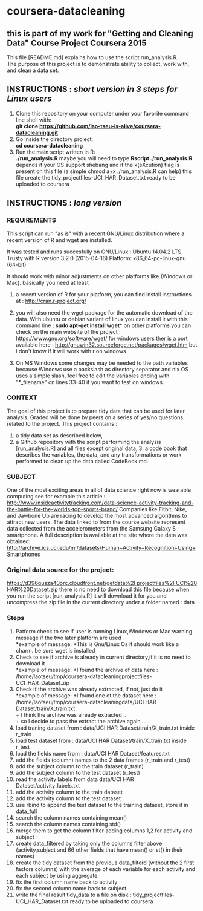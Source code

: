 # coursera-datacleaning
## this is part of my work for "Getting and Cleaning Data" Course Project Coursera 2015
This file [README.md] explains how to use the script run_analysis.R.  
The purpose of this project is to demonstrate ability to collect, work with, and clean a data set. 

## INSTRUCTIONS : *short version in 3 steps for Linux users* 
1. Clone this repository on your computer under your favorite command line shell with:<br>
   **git clone https://github.com/lao-tseu-is-alive/coursera-datacleaning.git**
2. Go inside the directory project:<br>
   **cd coursera-datacleaning**
3. Run the main script written in R:<br>
   **./run_analysis.R** 
maybe you will need to type  **Rscript ./run_analysis.R** depends if your OS support shebang and if the x(eXcution) flag is present on this file (a simple chmod a+x ./run_analysis.R can help)
this file create the tidy_projectfiles-UCI_HAR_Dataset.txt ready to be uploaded to coursera

## INSTRUCTIONS : *long version* 
### REQUIREMENTS
This script can run "as is" with a recent GNU/Linux distribution where a recent version of R and wget are installed.

It was tested and runs succesfully on GNU/Linux : Ubuntu 14.04.2 LTS Trusty
with R version 3.2.0 (2015-04-16) Platform: x86_64-pc-linux-gnu (64-bit)

It should work with minor adjustments on other platforms like (Windows or Mac).
basically you need at least 

1. a recent version of R for your platform, you can find install instructions at : http://cran.r-project.org/

2. you will also need the wget package for the automatic download of the data. With ubuntu or debian variant of linux you can install it with this command line :
**sudo apt-get install wget***
on other platforms you can check on the main website of the project : https://www.gnu.org/software/wget/
for windows users ther is a port available here : http://gnuwin32.sourceforge.net/packages/wget.htm
but i don't know if it will work with r on windows 
3. On MS Windows some changes may be needed to the path variables because Windows use a backslash as directory separator and nix OS uses a simple slash, feel free to edit the variables ending with "*_filename" on lines 33-40 if you want to test on windows.

### CONTEXT
The goal of this project is to prepare tidy data that can be used for later analysis. 
Graded will be done by peers on a series of yes/no questions related to the project. 
This project contains : 
1. a tidy data set as described below, 
2. a Github repository with the script performing the analysis [run_analysis.R] and all files except original data, 3. a code book that describes the variables, the data, and any transformations or work performed to clean up the data called CodeBook.md. 
   
### SUBJECT
One of the most exciting areas in all of data science right now is wearable computing
see for example this article : 
http://www.insideactivitytracking.com/data-science-activity-tracking-and-the-battle-for-the-worlds-top-sports-brand/ 
Companies like Fitbit, Nike, and Jawbone Up are racing to develop the most advanced 
algorithms to attract new users. 
The data linked to from the course website represent data collected from 
the accelerometers from the Samsung Galaxy S smartphone. 
A full description is available at the site where the data was obtained: 
http://archive.ics.uci.edu/ml/datasets/Human+Activity+Recognition+Using+Smartphones

### Original data source for the project: 
https://d396qusza40orc.cloudfront.net/getdata%2Fprojectfiles%2FUCI%20HAR%20Dataset.zip 
there is no need to download this file because when you run the script [run_analysis.R] 
it will download it for you and uncompress the zip file in the current directory under 
a folder named : data

### Steps 

1. Patform check to see if user is running Linux,Windows or Mac warning message if the two later platform are used
	<br>*example of message: *This is  Gnu/Linux Os it should work like a charm. be sure wget is installed
1.  Check to see if archive is already in current directory,if it is no need to download it
	<br>*example of message: *I found the archive of data here : /home/laotseu/tmp/coursera-datacleaningprojectfiles-UCI_HAR_Dataset.zip
1. Check if the archive was already extracted, if not, just do it
	<br>*example of message: *I found one ot the dataset here : /home/laotseu/tmp/coursera-datacleaningdata/UCI HAR Dataset/train/X_train.txt
	<br>+ I think the archive was already extracted ...
	<br> + so I decide to pass the extract the archive again ...
1. load traning dataset from : data/UCI HAR Dataset/train/X_train.txt inside r_train
1. load test dataset from : data/UCI HAR Dataset/train/X_train.txt inside r_test
1. load the fields name from : data/UCI HAR Dataset/features.txt
1. add the fields (column) names to the 2 data frames (r_train and r_test)
1. add the subject column to the train dataset (r_train)
1. add the subject column to the test dataset (r_test)
1. read the activity labels from data data/UCI HAR Dataset/activity_labels.txt
1. add the activity column to the train dataset
1. add the activity column to the test dataset
1. use rbind to append the test dataset to the training dataset, store it in data_full 
1. search the column names containing mean()
1. search the column names containing std()
1. merge them to get the column filter adding columns 1,2 for  activity and subject
1. create data_filtered by taking only the columns filter above (activity,subject and 66 other fields that have mean() or st() in their names)
1. create the tidy dataset from the previous data_filterd (without the 2 first factors columns) with the average of each variable for each activity and each subject by using aggregate
1. fix the first column name back to activity
1. fix the second column name back to subject
1. write the final result tidy_data to a file on disk : tidy_projectfiles-UCI_HAR_Dataset.txt ready to be uploaded to coursera
